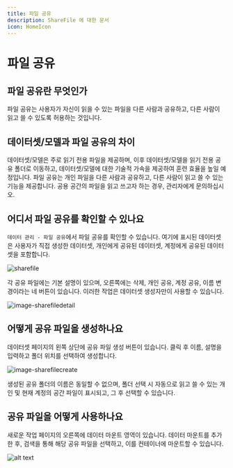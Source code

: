 ```yaml
---
title: 파일 공유
description: ShareFile 에 대한 문서
icon: HomeIcon
---
```


# 파일 공유

## 파일 공유란 무엇인가

파일 공유는 사용자가 자신이 읽을 수 있는 파일을 다른 사람과 공유하고, 다른 사람이 읽고 쓸 수 있도록 허용하는 것입니다.

## 데이터셋/모델과 파일 공유의 차이

데이터셋/모델은 주로 읽기 전용 파일을 제공하며, 이후 데이터셋/모델을 읽기 전용 공유 폴더로 이동하고, 데이터셋/모델에 대한 기술적 가속을 제공하여 훈련 효율을 높일 예정입니다. 파일 공유는 개인 파일을 다른 사람과 공유하고, 다른 사람이 읽고 쓸 수 있는 기능을 제공합니다. 공용 공간의 파일을 읽고 쓰고자 하는 경우, 관리자에게 문의하십시오.

## 어디서 파일 공유를 확인할 수 있나요

`데이터 관리 - 파일 공유`에서 파일 공유를 확인할 수 있습니다. 여기에 표시된 데이터셋은 사용자가 직접 생성한 데이터셋, 개인에게 공유된 데이터셋, 계정에게 공유된 데이터셋을 포함합니다.

![sharefile](./img/sharefile.webp)

각 공유 파일에는 기본 설명이 있으며, 오른쪽에는 삭제, 개인 공유, 계정 공유, 이름 변경이라는 네 버튼이 있습니다. 이러한 작업은 데이터셋 생성자만이 사용할 수 있습니다.

![image-sharefiledetail](./img/sharefiledetail.webp)

## 어떻게 공유 파일을 생성하나요

데이터셋 페이지의 왼쪽 상단에 공유 파일 생성 버튼이 있습니다. 클릭 후 이름, 설명을 입력하고 폴더 위치를 선택하여 생성합니다.

![image-sharefilecreate](./img/sharefilecreate.webp)

생성된 공유 폴더의 이름은 동일할 수 없으며, 폴더 선택 시 자동으로 읽고 쓸 수 있는 개인 및 현재 계정의 공간 파일이 표시되고, 그 후 선택할 수 있습니다.

## 공유 파일을 어떻게 사용하나요

새로운 작업 페이지의 오른쪽에 데이터 마운트 영역이 있습니다. 데이터 마운트를 추가한 후, 검색을 통해 해당 공유 파일을 선택하고, 이를 컨테이너에 마운트할 수 있습니다.

![alt text](./img/mount.webp)